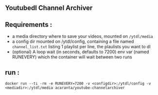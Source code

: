 ## Youtubedl Channel Archiver

## Requirements :
* a media directory where to save your videos, mounted on ```/ytdl/media```
* a config dir mounted on /ytdl/config, containing a file named ```channel_list.txt``` listing 1 playlist per line, the plaulists you want to dl
* (optional) A loop wait (in seconds, defaults to 7200) env var (named RUNEVERY) which the container will wait between two runs

## run :
```
docker run --ti -rm -e RUNEVERY=7200 -v <configdir>:/ytdl/config -v <mediadir>:/ytdl/media acaranta/youtube-channelarchiver
```
